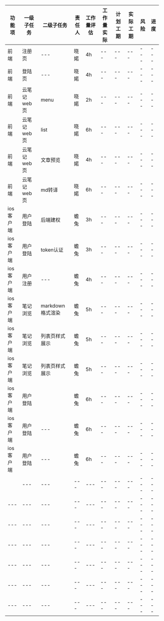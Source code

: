 |功能项|一级子任务|二级子任务|责任人|工作量评估|工作量实际|计划工期|实际工期|风险|进度|
|---|---|---|---|---|---|---|---|---|---|
|前端|注册页|---|晓婼|4h|---|---|---|---|---|
|前端|登陆页|---|晓婼|4h|---|---|---|---|---|
|前端|云笔记web页|menu|晓婼|2h|---|---|---|---|---|
|前端|云笔记web页|list|晓婼|6h|---|---|---|---|---|
|前端|云笔记web页|文章预览|晓婼|4h|---|---|---|---|---|
|前端|云笔记web页|md转译|晓婼|6h|---|---|---|---|---|
|ios客户端|用户登陆|后端建权|蟾兔|3h|---|---|---|---|---|
|ios客户端|用户登陆|token认证|蟾兔|3h|---|---|---|---|---|
|ios客户端|用户注册|---|蟾兔|4h|---|---|---|---|---|
|ios客户端|笔记浏览|markdown格式渲染|蟾兔|5h|---|---|---|---|---|
|ios客户端|笔记浏览|列表页样式展示|蟾兔|5h|---|---|---|---|---|
|ios客户端|笔记浏览|列表页样式展示|蟾兔|5h|---|---|---|---|---|
|ios客户端|用户登陆||蟾兔|6h|---|---|---|---|---|
|ios客户端|用户登陆|---|蟾兔|6h|---|---|---|---|---|
|ios客户端|用户登陆|---|蟾兔|6h|---|---|---|---|---|
||---|---|---|---|---|---|---|---|---|
|---|---|---|---|---|---|---|---|---|---|
|---|---|---|---|---|---|---|---|---|---|
|---|---|---|---|---|---|---|---|---|---|
|---|---|---|---|---|---|---|---|---|---|
|---|---|---|---|---|---|---|---|---|---|
|---|---|---|---|---|---|---|---|---|---|
